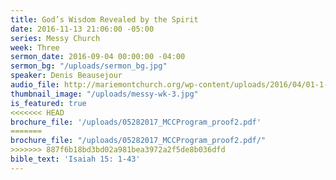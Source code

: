 ```yaml
---
title: God’s Wisdom Revealed by the Spirit
date: 2016-11-13 21:06:00 -05:00
series: Messy Church
week: Three
sermon_date: 2016-09-04 00:00:00 -04:00
sermon_bg: "/uploads/sermon_bg.jpg"
speaker: Denis Beausejour
audio_file: http://mariemontchurch.org/wp-content/uploads/2016/04/01-1-Cor.-Week-3-1.mp3
thumbnail_image: "/uploads/messy-wk-3.jpg"
is_featured: true
<<<<<<< HEAD
brochure_file: '/uploads/05282017_MCCProgram_proof2.pdf'
=======
brochure_file: "/uploads/05282017_MCCProgram_proof2.pdf/"
>>>>>>> 887f6b18bd3bd02a981bea3972a2f5de8b036dfd
bible_text: 'Isaiah 15: 1-43'
---
```


